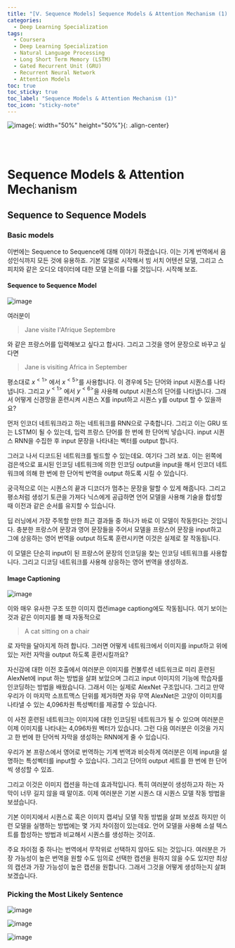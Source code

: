 ```yaml
---
title: "[Ⅴ. Sequence Models] Sequence Models & Attention Mechanism (1)"
categories:
  - Deep Learning Specialization
tags:
  - Coursera
  - Deep Learning Specialization
  - Natural Language Processing
  - Long Short Term Memory (LSTM)
  - Gated Recurrent Unit (GRU)
  - Recurrent Neural Network
  - Attention Models
toc: true
toc_sticky: true
toc_label: "Sequence Models & Attention Mechanism (1)"
toc_icon: "sticky-note"
---
```


![image](https://user-images.githubusercontent.com/55765292/187809649-f4918caf-ae96-4f46-a0cf-42ba990450d9.png){: width="50%" height="50%"}{: .align-center}

<br><br>

# Sequence Models & Attention Mechanism

## Sequence to Sequence Models

### Basic models

이번에는 Sequence to Sequence에 대해 이야기 하겠습니다. 이는 기계 번역에서 음성인식까지 모든 것에 유용하죠. 기본 모델로 시작해서 빔 서치 어텐션 모델, 그리고 스피치와 같은 오디오 데이터에 대한 모델 논의를 다룰 것입니다. 시작해 보죠.

#### Sequence to Sequence Model

![image](https://user-images.githubusercontent.com/55765292/192558133-1fa3f261-09c3-4cb3-9263-8f4977297071.png)

여러분이 

> Jane visite I'Afrique Septembre

와 같은 프랑스어를 입력해보고 싶다고 합시다. 그리고 그것을 영어 문장으로 바꾸고 싶다면

> Jane is visiting Africa in September

평소대로 $x^{< 1>}$ 에서 $x^{<5>}$를 사용합니다. 이 경우에 5는 단어와 input 시퀀스를 나타냅니다. 그리고 $y^{<1>}$ 에서 $y^{<6>}$을 사용해 output 시퀀스의 단어를 나타냅니다. 그래서 어떻게 신경망을 훈련시켜 시퀀스 X를 input하고 시퀀스 y를 output 할 수 있을까요?

먼저 인코더 네트워크라고 하는 네트워크를 RNN으로 구축합니다. 그리고 이는 GRU 또는 LSTM이 될 수 있는데, 입력 프랑스 단어를 한 번에 한 단어씩 넣습니다. input 시퀀스 RNN을 수집한 후 input 문장을 나타내는 벡터를 output 합니다.

그러고 나서 디코드된 네트워크를 빌드할 수 있는데요. 여기다 그려 보죠. 이는 왼쪽에 검은색으로 표시된 인코딩 네트워크에 의한 인코딩 output을 input을 해서 인코더 네트워크에 의해 한 번에 한 단어씩 번역을 output 하도록 시킬 수 있습니다.

궁극적으로 이는 시퀀스의 끝과 디코더가 멈추는 문장을 말할 수 있게 해줍니다. 그리고 평소처럼 생성기 토큰을 가져다 닉스에게 공급하면 언어 모델을 사용해 기술을 합성할 때 이전과 같은 순서를 유지할 수 있습니다.

딥 러닝에서 가장 주목할 만한 최근 결과들 중 하나가 바로 이 모델이 작동한다는 것입니다. 충분한 프랑스어 문장과 영어 문장들을 주어서 모델을 프랑스어 문장을 input하고 그에 상응하는 영어 번역을 output 하도록 훈련시키면 이것은 실제로 잘 작동됩니다.

이 모델은 단순히 input이 된 프랑스어 문장의 인코딩을 찾는 인코딩 네트워크를 사용합니다. 그리고 디코딩 네트워크를 사용해 상응하는 영어 번역을 생성하죠.

#### Image Captioning

![image](https://user-images.githubusercontent.com/55765292/192558322-80b39e9a-91da-4b95-be99-2ada8640bfa9.png)

이와 매우 유사한 구조 또한 이미지 캡션image captiong에도 작동됩니다. 여기 보이는 것과 같은 이미지를 볼 때 자동적으로

> A cat sitting on a chair

로 자막을 달아지게 하려 합니다. 그러면 어떻게 네트워크에서 이미지를 input하고 위에 있는 저런 자막을 output 하도록 훈련시킬까요?

자신감에 대한 이전 호출에서 여러분은 이미지를 컨볼루션 네트워크로 미리 훈련된 AlexNet에 input 하는 방법을 살펴 보았으며 그리고 input 이미지의 기능에 학습자를 인코딩하는 방법을 배웠습니다. 그래서 이는 실제로 AlexNet 구조입니다. 그리고 만약 우리가 이 마지막 소프트맥스 단위를 제거하면 자유 무역 AlexNet은 고양이 이미지를 나타낼 수 있는 4,096차원 특성벡터를 제공할 수 있습니다.

이 사전 훈련된 네트워크는 이미지에 대한 인코딩된 네트워크가 될 수 있으며 여러분은 이제 이미지를 나타내는 4,096차원 벡터가 있습니다. 그런 다음 여러분은 이것을 가지고 한 번에 한 단어씩 자막을 생성하는 RNN에게 줄 수 있습니다.

우리가 본 프랑스에서 영어로 번역하는 기계 번역과 비슷하게 여러분은 이제 input을 설명하는 특성벡터를 input할 수 있습니다. 그리고 단어의 output 세트를 한 번에 한 단어씩 생성할 수 있죠.

그리고 이것은 이미지 캡션을 하는데 효과적입니다. 특히 여러분이 생성하고자 하는 자막이 너무 길지 않을 때 말이죠. 이제 여러분은 기본 시퀀스 대 시퀀스 모델 작동 방법을 보셨습니다.

기본 이미지에서 시퀀스로 혹은 이미지 캡셔닝 모델 작동 방법을 살펴 보셨죠 하지만 이런 모델을 실행하는 방법에는 몇 가지 차이점이 있는데요. 언어 모델을 사용해 소설 텍스트를 합성하는 방법과 비교해서 시퀀스를 생성하는 것이죠.

주요 차이점 중 하나는 번역에서 무작위로 선택하지 않아도 되는 것입니다. 여러분은 가장 가능성이 높은 번역을 원할 수도 임의로 선택한 캡션을 원하지 않을 수도 있지만 최상의 캡션과 가장 가능성이 높은 캡션을 원합니다. 그래서 그것을 어떻게 생성하는지 살펴보겠습니다.

### Picking the Most Likely Sentence

![image](https://user-images.githubusercontent.com/55765292/192560465-6170eac5-42cb-4ee2-a96b-af1f1122d817.png)


![image](https://user-images.githubusercontent.com/55765292/192560356-68b9002a-d42f-4447-97a8-ec6df4a2a94c.png)


![image](https://user-images.githubusercontent.com/55765292/192560562-acd28c7c-389c-43d0-a3d7-9fb2c1521c0e.png)
